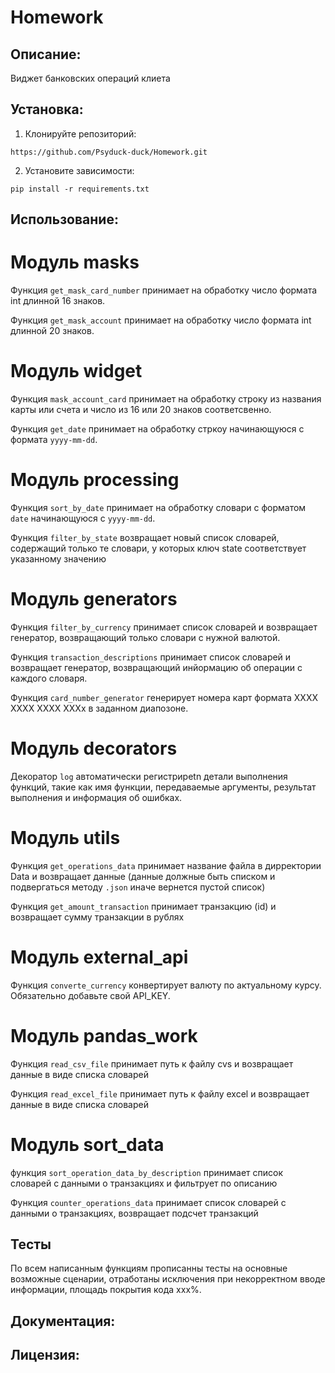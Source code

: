 # Homework
## Описание:

Виджет банковских операций клиета

## Установка:

1. Клонируйте репозиторий:
```
https://github.com/Psyduck-duck/Homework.git
```
2. Установите зависимости:
```
pip install -r requirements.txt
```
## Использование:

# Модуль masks

Функция `get_mask_card_number` принимает на обработку число формата int длинной 16 знаков.

Функция `get_mask_account` принимает на обработку число формата int длинной 20 знаков.

# Модуль widget

Функция `mask_account_card` принимает на обработку строку из названия карты или счета 
и число из 16 или 20 знаков соответсвенно.

Функция `get_date` принимает на обработку стркоу начинающуюся с формата `yyyy-mm-dd`.

# Модуль processing

Функция `sort_by_date` принимает на обработку словари с форматом `date` начинающуюся c `yyyy-mm-dd`.

Функция `filter_by_state` возвращает новый список словарей, содержащий только те словари, у которых ключ
state соответствует указанному значению

# Модуль generators

Функция `filter_by_currency` принимает список словарей и возвращает генератор, 
возвращающий только словари с нужной валютой.

Функция `transaction_descriptions` принимает список словарей и возвращает генератор, возвращающий инйормацию
об операции с каждого словаря.

Функция `card_number_generator` генерирует номера карт формата ХХХХ ХХХХ ХХХХ ХХХх в заданном диапозоне.

# Модуль decorators

Декоратор `log` автоматически регистрирetn детали выполнения функций, такие как имя функции, 
передаваемые аргументы, результат выполнения и информация об ошибках.

# Модуль utils

Функция `get_operations_data` принимает название файла в дирректории Data и возвращает данные (данные должные быть
списком и подвергаться методу `.json` иначе вернется пустой список)

Функция `get_amount_transaction` принимает транзакцию (id) и возвращает сумму транзакции в рублях

# Модуль external_api

Функция `converte_currency` конвертирует валюту по актуальному курсу. Обязательно добавьте свой API_KEY.

# Модуль pandas_work

Функция `read_csv_file` принимает путь к файлу cvs и возвращает данные в виде списка словарей

Функция `read_excel_file` принимает путь к файлу excel и возвращает данные в виде списка словарей

# Модуль sort_data

функция `sort_operation_data_by_description` принимает список словарей с данными о транзакциях и фильтрует по описанию

Функция `counter_operations_data` принимает список словарей с данными о транзакциях, возвращает подсчет транзакций

## Тесты

По всем написанным функциям прописанны тесты на основные возможные сценарии, отработаны исключения при
некорректном вводе информации, площадь покрытия кода xxx%.

## Документация:

## Лицензия: